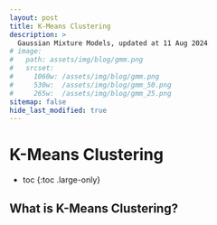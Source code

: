 ```yaml
---
layout: post
title: K-Means Clustering
description: >
  Gaussian Mixture Models, updated at 11 Aug 2024
# image: 
#   path: assets/img/blog/gmm.png
#   srcset:
#     1060w: /assets/img/blog/gmm.png
#     530w:  /assets/img/blog/gmm_50.png
#     265w:  /assets/img/blog/gmm_25.png
sitemap: false
hide_last_modified: true
---
```


# K-Means Clustering

* toc
{:toc .large-only}

## What is K-Means Clustering?


